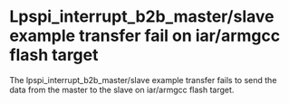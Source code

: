# Lpspi\_interrupt\_b2b\_master/slave example transfer fail on iar/armgcc flash target 

The lpspi\_interrupt\_b2b\_master/slave example transfer fails to send the data from the master to the slave on iar/armgcc flash target.

